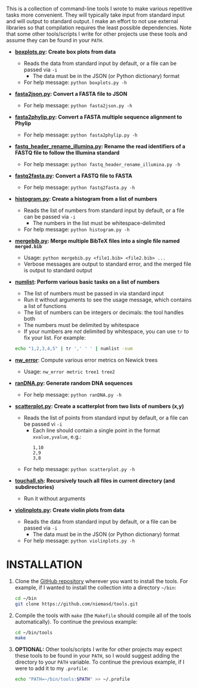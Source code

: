 This is a collection of command-line tools I wrote to make various repetitive tasks more convenient. They will typically take input from standard input and will output to standard output. I make an effort to not use external libraries so that compilation requires the least possible dependencies. Note that some other tools/scripts I write for other projects use these tools and assume they can be found in your `PATH`.

* **[boxplots.py](boxplots.py): Create box plots from data**
    * Reads the data from standard input by default, or a file can be passed via `-i`
        * The data must be in the JSON (or Python dictionary) format
    * For help message: `python boxplots.py -h`

* **[fasta2json.py](fasta2json.py): Convert a FASTA file to JSON**
    * For help message: `python fasta2json.py -h`

* **[fasta2phylip.py](fasta2json.py): Convert a FASTA multiple sequence alignment to Phylip**
    * For help message: `python fasta2phylip.py -h`

* **[fastq_header_rename_illumina.py](fastq_header_rename_illumina.py): Rename the read identifiers of a FASTQ file to follow the Illumina standard**
    * For help message: `python fastq_header_rename_illumina.py -h`

* **[fastq2fasta.py](fastq2fasta.py): Convert a FASTQ file to FASTA**
    * For help message: `python fastq2fasta.py -h`

* **[histogram.py](histogram.py): Create a histogram from a list of numbers**
    * Reads the list of numbers from standard input by default, or a file can be passed via `-i`
        * The numbers in the list must be whitespace-delimited
    * For help message: `python histogram.py -h`

* **[mergebib.py](mergebib.py): Merge multiple BibTeX files into a single file named `merged.bib`**
    * Usage: `python mergebib.py <file1.bib> <file2.bib> ...`
    * Verbose messages are output to standard error, and the merged file is output to standard output

* **[numlist](numlist.cpp): Perform various basic tasks on a list of numbers**
    * The list of numbers must be passed in via standard input
    * Run it without arguments to see the usage message, which contains a list of functions
    * The list of numbers can be integers or decimals: the tool handles both
    * The numbers must be delimited by whitespace
    * If your numbers are *not* delimited by whitespace, you can use `tr` to fix your list. For example:
    ```bash
    echo "1,2,3,4,5" | tr ',' ' ' | numlist -sum
    ```

* **[nw_error](nw_error)**: Compute various error metrics on Newick trees
    * Usage: `nw_error metric tree1 tree2`

* **[ranDNA.py](ranDNA.py): Generate random DNA sequences**
    * For help message: `python ranDNA.py -h`

* **[scatterplot.py](scatterplot.py): Create a scatterplot from two lists of numbers (x,y)**
    * Reads the list of points from standard input by default, or a file can be passed vi `-i`
        * Each line should contain a single point in the format `xvalue,yvalue`, e.g.:
            ```
            1,10
            2,9
            3,8
            ```
    * For help message: `python scatterplot.py -h`

* **[touchall.sh](touchall.sh): Recursively touch all files in current directory (and subdirectories)**
    * Run it without arguments

* **[violinplots.py](violinplots.py): Create violin plots from data**
    * Reads the data from standard input by default, or a file can be passed via `-i`
        * The data must be in the JSON (or Python dictionary) format
    * For help message: `python violinplots.py -h`

INSTALLATION
===
1. Clone the [GitHub repository](https://github.com/niemasd/tools.git) wherever you want to install the tools. For example, if I wanted to install the collection into a directory `~/bin`:
    ```bash
    cd ~/bin
    git clone https://github.com/niemasd/tools.git
    ```

2. Compile the tools with `make` (the `Makefile` should compile all of the tools automatically). To continue the previous example:
    ```bash
    cd ~/bin/tools
    make
    ```

3. **OPTIONAL:** Other tools/scripts I write for other projects may expect these tools to be found in your `PATH`, so I would suggest adding the directory to your `PATH` variable. To continue the previous example, if I were to add it to my `.profile`:
    ```bash
    echo "PATH=~/bin/tools:$PATH" >> ~/.profile
    ```
